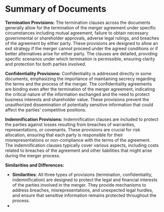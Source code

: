 # Summary of Documents

**Termination Provisions:**
The termination clauses across the documents generally allow for the termination of the merger agreement under specific circumstances including mutual agreement, failure to obtain necessary governmental or shareholder approvals, adverse legal rulings, and breaches of the agreement by either party. These provisions are designed to allow an exit strategy if the merger cannot proceed under the agreed conditions or if better alternatives arise for either party. The clauses are detailed, providing specific scenarios under which termination is permissible, ensuring clarity and protection for both parties involved.

**Confidentiality Provisions:**
Confidentiality is addressed directly in some documents, emphasizing the importance of maintaining secrecy regarding the terms and the process of the merger. The confidentiality agreements are binding even after the termination of the merger agreement, indicating the critical nature of the information exchanged and the need to protect business interests and shareholder value. These provisions prevent the unauthorized dissemination of potentially sensitive information that could affect the parties' competitive positions.

**Indemnification Provisions:**
Indemnification clauses are included to protect the parties against losses resulting from breaches of warranties, representations, or covenants. These provisions are crucial for risk allocation, ensuring that each party is responsible for their misrepresentations or non-compliance with the terms of the agreement. The indemnification clauses typically cover various aspects, including costs related to breaches of the agreement and other liabilities that might arise during the merger process.

**Similarities and Differences:**
- **Similarities**: All three types of provisions (termination, confidentiality, indemnification) are designed to protect the legal and financial interests of the parties involved in the merger. They provide mechanisms to address breaches, misrepresentations, and unexpected legal hurdles, and ensure that sensitive information remains protected throughout the process.
-